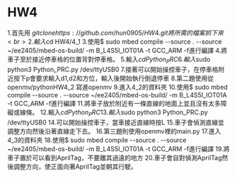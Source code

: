 HW4
===
1.首先用 $git clone https://github.com/hun0905/HW4.git    將所需的檔案抓下來<br> 
2.輸入$cd HW4/4_1
3.使用$ sudo mbed compile --source . --source ~/ee2405/mbed-os-build/ -m B_L4S5I_IOT01A -t GCC_ARM -f進行編譯
4.將車子至於接近停車格的位置背對停車格。
5.輸入$cd Python_PRC
6.輸入$sudo python3 Python_PRC.py /dev/ttyUSB0
7.接著可以開始操控車子，在停車格附近按下p會要求輸入d1,d2和方位，輸入後開始執行倒退停車
8.第二題使用從openmv/pythonHW4_2 寫進openmv
9.進入4_2的資料夾
10.使用$ sudo mbed compile --source . --source ~/ee2405/mbed-os-build/ -m B_L4S5I_IOT01A -t GCC_ARM -f進行編譯
11.將車子放於附近有一條直線的地面上並且沒有太多障礙或線條。
12.輸入$cd Python_PRC
13.輸入$sudo python3 Python_PRC.py /dev/ttyUSB0
14.可以開始操控車子，當車接近直線時按L
15.車子會偵測直線並調整方向然後沿著直線走下去。
16.第三題則使用openmv裡的main.py
17.進入4_3的資料夾
18.使用$ sudo mbed compile --source . --source ~/ee2405/mbed-os-build/ -m B_L4S5I_IOT01A -t GCC_ARM -f進行編譯
19.將車子置於可以看到AprilTag，不要離其過遠的地方
20.車子會自對偵測AprilTag然後調整方向，使正面向著AprilTag並朝其行駛。 
